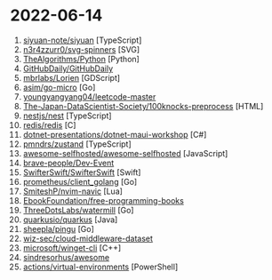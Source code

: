 # 2022-06-14

1. [siyuan-note/siyuan](https://github.com/siyuan-note/siyuan "📕 SiYuan is a local-first personal knowledge management system, supports fine-grained block-level reference, and Markdown WYSIWYG. 思源笔记是一款本地优先的个人知识管理系统， 支持细粒度块级引用和 Markdown 所见即所得。Roadmap https://github.com/orgs/siyuan-note/projects/1") [TypeScript]
2. [n3r4zzurr0/svg-spinners](https://github.com/n3r4zzurr0/svg-spinners "A collection of 24 x 24 dp SVG spinners!") [SVG]
3. [TheAlgorithms/Python](https://github.com/TheAlgorithms/Python "All Algorithms implemented in Python") [Python]
4. [GitHubDaily/GitHubDaily](https://github.com/GitHubDaily/GitHubDaily "坚持分享 GitHub 上高质量、有趣实用的开源技术教程、开发者工具、编程网站、技术资讯。A list cool, interesting projects of GitHub.") 
5. [mbrlabs/Lorien](https://github.com/mbrlabs/Lorien "Infinite canvas drawing/whiteboarding app for Windows, Linux and macOS. Made with Godot.") [GDScript]
6. [asim/go-micro](https://github.com/asim/go-micro "A Go microservices framework") [Go]
7. [youngyangyang04/leetcode-master](https://github.com/youngyangyang04/leetcode-master "《代码随想录》LeetCode 刷题攻略：200道经典题目刷题顺序，共60w字的详细图解，视频难点剖析，50余张思维导图，支持C++，Java，Python，Go，JavaScript等多语言版本，从此算法学习不再迷茫！🔥🔥 来看看，你会发现相见恨晚！🚀") 
8. [The-Japan-DataScientist-Society/100knocks-preprocess](https://github.com/The-Japan-DataScientist-Society/100knocks-preprocess "データサイエンス100本ノック（構造化データ加工編）") [HTML]
9. [nestjs/nest](https://github.com/nestjs/nest "A progressive Node.js framework for building efficient, scalable, and enterprise-grade server-side applications on top of TypeScript & JavaScript (ES6, ES7, ES8) 🚀") [TypeScript]
10. [redis/redis](https://github.com/redis/redis "Redis is an in-memory database that persists on disk. The data model is key-value, but many different kind of values are supported: Strings, Lists, Sets, Sorted Sets, Hashes, Streams, HyperLogLogs, Bitmaps.") [C]
11. [dotnet-presentations/dotnet-maui-workshop](https://github.com/dotnet-presentations/dotnet-maui-workshop "A full day workshop (.NET MAUI Workshop in a Box) on how to build apps with .NET MAUI for iOS, Android, macOS, and Windows") [C#]
12. [pmndrs/zustand](https://github.com/pmndrs/zustand "🐻 Bear necessities for state management in React") [TypeScript]
13. [awesome-selfhosted/awesome-selfhosted](https://github.com/awesome-selfhosted/awesome-selfhosted "A list of Free Software network services and web applications which can be hosted on your own servers") [JavaScript]
14. [brave-people/Dev-Event](https://github.com/brave-people/Dev-Event "🎉🎈 개발자 {웨비나, 컨퍼런스, 해커톤} 행사를 알려드립니다. [with 남송리 삼번지]") 
15. [SwifterSwift/SwifterSwift](https://github.com/SwifterSwift/SwifterSwift "A handy collection of more than 500 native Swift extensions to boost your productivity.") [Swift]
16. [prometheus/client_golang](https://github.com/prometheus/client_golang "Prometheus instrumentation library for Go applications") [Go]
17. [SmiteshP/nvim-navic](https://github.com/SmiteshP/nvim-navic "Simple winbar/statusline plugin that shows your current code context") [Lua]
18. [EbookFoundation/free-programming-books](https://github.com/EbookFoundation/free-programming-books "📚 Freely available programming books") 
19. [ThreeDotsLabs/watermill](https://github.com/ThreeDotsLabs/watermill "Building event-driven applications the easy way in Go.") [Go]
20. [quarkusio/quarkus](https://github.com/quarkusio/quarkus "Quarkus: Supersonic Subatomic Java.") [Java]
21. [sheepla/pingu](https://github.com/sheepla/pingu "🐧ping command but with pingu") [Go]
22. [wiz-sec/cloud-middleware-dataset](https://github.com/wiz-sec/cloud-middleware-dataset "") 
23. [microsoft/winget-cli](https://github.com/microsoft/winget-cli "Windows Package Manager CLI (aka winget)") [C++]
24. [sindresorhus/awesome](https://github.com/sindresorhus/awesome "😎 Awesome lists about all kinds of interesting topics") 
25. [actions/virtual-environments](https://github.com/actions/virtual-environments "GitHub Actions virtual environments") [PowerShell]

